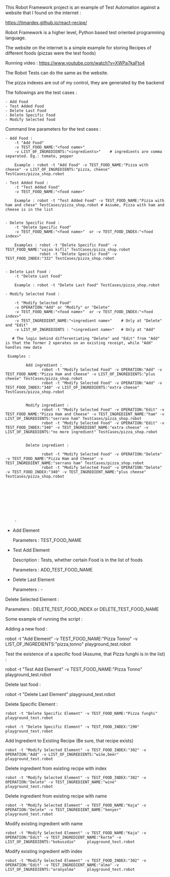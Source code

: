 This Robot Framework project is an example of Test Automation against a website that I found on the internet : 

https://timardex.github.io/react-recipe/

Robot Framework is a higher level, Python based test oriented programming language.

The website on the internet is a simple example for storing Recipes of different foods (pizzas were the test foods)

Running video : https://www.youtube.com/watch?v=XWPa7kaFto4

The Robot Tests can do the same as the website. 

The pizza indexes are out of my control, they are generated by the backend

The followings are the test cases :

    - Add Food
    - Test Added Food
    - Delete Last Food
    - Delete Specific Food
    - Modify Selected food
    
Command line parameters for the test cases :

    - Add Food : 
        -t "Add Food" 
        -v TEST_FOOD_NAME:"<food name>" 
        -v LIST_OF_INGREDIENTS:"<ingredients>"    # ingredients are comma separated. Eg.: tomato, pepper
        
        Example : robot -t "Add Food" -v TEST_FOOD_NAME:"Pizza with cheese" -v LIST_OF_INGREDIENTS:"pizza, cheese" TestCases/pizza_shop.robot
        
    - Test Added Food :
        -t "Test Added Food" 
        -v TEST_FOOD_NAME:"<food name>"
        
        Example : robot -t "Test Added Food" -v TEST_FOOD_NAME:"Pizza with ham and chese" TestCases/pizza_shop.robot # Assume, Pizza with ham and cheese is in the list
                  
                
    - Delete Specific Food :
        -t "Delete Specific Food" 
        -v TEST_FOOD_NAME:"<food name>"  or -v TEST_FOOD_INDEX:"<food index>"
        
        Examples : robot -t "Delete Specific Food" -v TEST_FOOD_NAME:"vajas kifli" TestCases/pizza_shop.robot
                   robot -t "Delete Specific Food" -v TEST_FOOD_INDEX:"332" TestCases/pizza_shop.robot
                  
        
    - Delete Last Food :
        -t "Delete Last Food"
        
        Example : robot -t "Delete Last Food" TestCases/pizza_shop.robot
        
    - Modify Selected Food :
    
        -t "Modify Selected Food"      
        -v OPERATION:"Add" or "Modify" or "Delete"
        -v TEST_FOOD_NAME:"<food name>"  or -v TEST_FOOD_INDEX:"<food index>" 
        -v TEST_INGREDIENT_NAME:"<ingredient name>"    # Only at "Delete" and "Edit"
        -v LIST_OF_INGREDIENTS : "<ingredient name>"   # Only at "Add"
        
       # The logic behind differentiating "Delete" and "Edit" from "Add" is that the former 2 operates on an existing receipt, while "Add" handles new data
       
     Examples : 
     
             Add ingredient : 
                    robot -t "Modify Selected Food" -v OPERATION:"Add" -v TEST_FOOD_NAME:"Pizza Ham and Cheese" -v LIST_OF_INGREDIENTS:"plus cheese" TestCases/pizza_shop.robot
                    robot -t "Modify Selected Food" -v OPERATION:"Add" -v TEST_FOOD_INDEX:"340" -v LIST_OF_INGREDIENTS:"extra cheese" TestCases/pizza_shop.robot
                         
             
             Modify ingredient : 
                    robot -t "Modify Selected Food" -v OPERATION:"Edit" -v TEST_FOOD_NAME:"Pizza Ham and Cheese" -v TEST_INGREDIENT_NAME:"ham" -v LIST_OF_INGREDIENTS:"serrano ham" TestCases/pizza_shop.robot
                    robot -t "Modify Selected Food" -v OPERATION:"Edit" -v TEST_FOOD_INDEX:"340" -v TEST_INGREDIENT_NAME:"extra cheese" -v LIST_OF_INGREDIENTS:"no more ingredient" TestCases/pizza_shop.robot
                    
             
             Delete ingredient : 
             
                    robot -t "Modify Selected Food" -v OPERATION:"Delete" -v TEST_FOOD_NAME:"Pizza Ham and Cheese" -v TEST_INGREDIENT_NAME:"serrano ham" TestCases/pizza_shop.robot
                    robot -t "Modify Selected Food" -v OPERATION:"Delete" -v TEST_FOOD_INDEX:"340" -v TEST_INGREDIENT_NAME:"plus cheese" TestCases/pizza_shop.robot
                    
              
       
       
       
         

      
        
        - 
        
        
        
    
        
      


        
    
    
    

  




- Add Element

  Parameters : 
      TEST_FOOD_NAME

- Test Add Element

  Description : Tests, whether certain Food is in the list of foods

  Parameters : ADD_TEST_FOOD_NAME

- Delete Last Element

  Parameters : -

Delete Selected Element : 

  Parameters : DELETE_TEST_FOOD_INDEX
               or
               DELETE_TEST_FOOD_NAME

 

Some example of running the script : 

Adding a new food :

  robot -t "Add Element" -v TEST_FOOD_NAME:"Pizza Tonno" -v LIST_OF_INGREDIENTS:"pizza,tonno" playground_test.robot

Test the existence of a specific food (Assume, that Pizza funghi is in the list) : 
  
  robot -t "Test Add Element" -v TEST_FOOD_NAME:"Pizza Tonno" playground_test.robot

Delete last food :

  robot -t "Delete Last Element" playground_test.robot 

Delete Specific Element :

    robot -t "Delete Specific Element" -v TEST_FOOD_NAME:"Pizza funghi" playground_test.robot

    robot -t "Delete Specific Element" -v TEST_FOOD_INDEX:"290" playground_test.robot

Add Ingredient to Existing Recipe (Be sure, that recipe exists)

    robot -t "Modify Selected Element" -v TEST_FOOD_INDEX:"302" -v OPERATION:"Add" -v LIST_OF_INGREDIENTS:"wine,beer" playground_test.robot

Delete ingredient from existing recipe with index

    robot -t "Modify Selected Element" -v TEST_FOOD_INDEX:"302" -v OPERATION:"Delete" -v TEST_INGREDIENT_NAME:"wine" playground_test.robot

Delete ingredient from existing recipe with name

    robot -t "Modify Selected Element" -v TEST_FOOD_NAME:"Kaja" -v OPERATION:"Delete" -v TEST_INGREDIENT_NAME:"kenyer" playground_test.robot

Modify existing ingredient with name

    robot -t "Modify Selected Element" -v TEST_FOOD_NAME:"Kaja" -v OPERATION:"Edit" -v TEST_INGREDIENT_NAME:"korte" -v LIST_OF_INGREDIENTS:"kokuszdio"     playground_test.robot

Modify existing ingredient with index

    robot -t "Modify Selected Element" -v TEST_FOOD_INDEX:"302" -v OPERATION:"Edit" -v TEST_INGREDIENT_NAME:"alma" -v LIST_OF_INGREDIENTS:"aranyalma"     playground_test.robot


